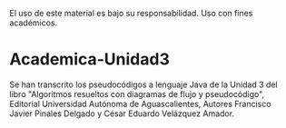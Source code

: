 El uso de este material es bajo su responsabilidad. Uso con fines académicos.
# Academica-Unidad3
Se han transcrito los pseudocódigos a lenguaje Java de la Unidad 3 del libro "Algoritmos resueltos con diagramas de flujo y pseudocódigo", Editorial Universidad Autónoma de Aguascalientes, Autores Francisco Javier Pinales Delgado y César Eduardo Velázquez Amador.
